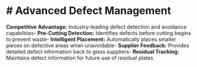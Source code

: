 # # Advanced Defect Management

**Competitive Advantage:** Industry-leading defect detection and avoidance capabilities- **Pre-Cutting Detection:** Identifies defects before cutting begins to prevent waste- **Intelligent Placement:** Automatically places smaller pieces on defective areas when unavoidable- **Supplier Feedback:** Provides detailed defect information back to glass suppliers- **Residual Tracking:** Maintains defect information for future use of residual plates